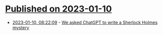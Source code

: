 # [Published on 2023-01-10](index.md)

* [2023-01-10, 08:22:09](https://news.ycombinator.com/item?id=34321970) - [We asked ChatGPT to write a Sherlock Holmes mystery](https://www.vixus.co/articles/we-asked-chatgpt-to-write-a-sherlock-holmes-story)
